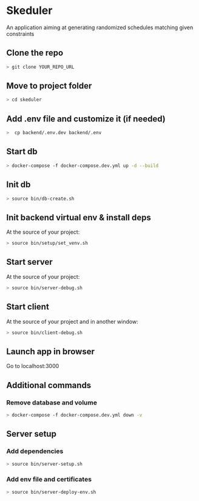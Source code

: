 # Skeduler

An application aiming at generating randomized schedules matching given constraints

## Clone the repo

```sh
> git clone YOUR_REPO_URL
```

## Move to project folder

```sh
> cd skeduler
```

## Add .env file and customize it (if needed)

```sh
>  cp backend/.env.dev backend/.env
```

## Start db

```sh
> docker-compose -f docker-compose.dev.yml up -d --build
```

## Init db

```sh
> source bin/db-create.sh
```

## Init backend virtual env & install deps

At the source of your project:

```sh
> source bin/setup/set_venv.sh
```
## Start server

At the source of your project:

```sh
> source bin/server-debug.sh
```

## Start client

At the source of your project and in another window:

```sh
> source bin/client-debug.sh
```

## Launch app in browser

Go to localhost:3000

## Additional commands

### Remove database and volume

```sh
> docker-compose -f docker-compose.dev.yml down -v
```

## Server setup

### Add dependencies

```sh
> source bin/server-setup.sh
```

### Add env file and certificates

```sh
> source bin/server-deploy-env.sh
```
